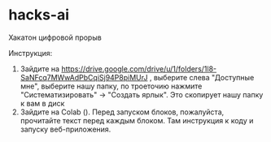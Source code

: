 # hacks-ai
Хакатон цифровой прорыв


Инструкция:
1. Зайдите на https://drive.google.com/drive/u/1/folders/1l8-SaNFcq7MWwAdPbCqiSj94P8piMUrJ , выберите слева "Доступные мне", выберите нашу папку, по троеточию нажмите "Систематизировать" -> "Создать ярлык". Это скопирует нашу папку к вам в диск
2. Зайдите на Colab (). Перед запуском блоков, пожалуйста, прочитайте текст перед каждым блоком. Там инструкция к коду и запуску веб-приложения.
